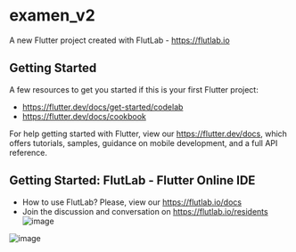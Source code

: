 # examen_v2

A new Flutter project created with FlutLab - https://flutlab.io

## Getting Started

A few resources to get you started if this is your first Flutter project:

- https://flutter.dev/docs/get-started/codelab
- https://flutter.dev/docs/cookbook

For help getting started with Flutter, view our
https://flutter.dev/docs, which offers tutorials,
samples, guidance on mobile development, and a full API reference.

## Getting Started: FlutLab - Flutter Online IDE

- How to use FlutLab? Please, view our https://flutlab.io/docs
- Join the discussion and conversation on https://flutlab.io/residents
![image](https://github.com/user-attachments/assets/0bbc0753-5302-44a1-ac9d-41f2af723203)

![image](https://github.com/user-attachments/assets/23f24a99-b8bb-4dea-911d-91a0cc4719cc)
